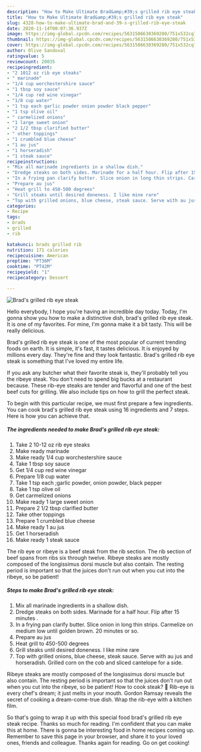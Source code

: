 ```yaml
---
description: "How to Make Ultimate Brad&amp;#39;s grilled rib eye steak"
title: "How to Make Ultimate Brad&amp;#39;s grilled rib eye steak"
slug: 4328-how-to-make-ultimate-brad-and-39-s-grilled-rib-eye-steak
date: 2020-11-14T00:07:36.937Z
image: https://img-global.cpcdn.com/recipes/5631586630369280/751x532cq70/brads-grilled-rib-eye-steak-recipe-main-photo.jpg
thumbnail: https://img-global.cpcdn.com/recipes/5631586630369280/751x532cq70/brads-grilled-rib-eye-steak-recipe-main-photo.jpg
cover: https://img-global.cpcdn.com/recipes/5631586630369280/751x532cq70/brads-grilled-rib-eye-steak-recipe-main-photo.jpg
author: Olive Sandoval
ratingvalue: 5
reviewcount: 20035
recipeingredient:
- "2 1012 oz rib eye steaks"
- " marinade"
- "1/4 cup worchestershire sauce"
- "1 tbsp soy sauce"
- "1/4 cup red wine vinegar"
- "1/8 cup water"
- "1 tsp each garlic powder onion powder black pepper"
- "1 tsp olive oil"
- " carmelized onions"
- "1 large sweet onion"
- "2 1/2 tbsp clarified butter"
- " other toppings"
- "1 crumbled blue cheese"
- "1 au jus"
- "1 horseradish"
- "1 steak sauce"
recipeinstructions:
- "Mix all marinade ingredients in a shallow dish."
- "Dredge steaks on both sides. Marinade for a half hour. Flip after 15 minutes ."
- "In a frying pan clarify butter. Slice onion in long thin strips. Carmelize on medium low until golden brown. 20 minutes or so."
- "Prepare au jus"
- "Heat grill to 450-500 degrees"
- "Grill steaks until desired doneness. I like mine rare"
- "Top with grilled onions, blue cheese, steak sauce. Serve with au jus and horseradish. Grilled corn on the cob and sliced cantelope for a side."
categories:
- Recipe
tags:
- brads
- grilled
- rib

katakunci: brads grilled rib 
nutrition: 171 calories
recipecuisine: American
preptime: "PT36M"
cooktime: "PT42M"
recipeyield: "1"
recipecategory: Dessert

---
```



![Brad&#39;s grilled rib eye steak](https://img-global.cpcdn.com/recipes/5631586630369280/751x532cq70/brads-grilled-rib-eye-steak-recipe-main-photo.jpg)

Hello everybody, I hope you're having an incredible day today. Today, I'm gonna show you how to make a distinctive dish, brad&#39;s grilled rib eye steak. It is one of my favorites. For mine, I'm gonna make it a bit tasty. This will be really delicious.

Brad&#39;s grilled rib eye steak is one of the most popular of current trending foods on earth. It is simple, it's fast, it tastes delicious. It is enjoyed by millions every day. They're fine and they look fantastic. Brad&#39;s grilled rib eye steak is something that I've loved my entire life.

If you ask any butcher what their favorite steak is, they&#39;ll probably tell you the ribeye steak. You don&#39;t need to spend big bucks at a restaurant because. These rib-eye steaks are tender and flavorful and one of the best beef cuts for grilling. We also include tips on how to grill the perfect steak.


To begin with this particular recipe, we must first prepare a few ingredients. You can cook brad&#39;s grilled rib eye steak using 16 ingredients and 7 steps. Here is how you can achieve that.

<!--inarticleads1-->

##### The ingredients needed to make Brad&#39;s grilled rib eye steak:

1. Take 2 10-12 oz rib eye steaks
1. Make ready  marinade
1. Make ready 1/4 cup worchestershire sauce
1. Take 1 tbsp soy sauce
1. Get 1/4 cup red wine vinegar
1. Prepare 1/8 cup water
1. Take 1 tsp each ;garlic powder, onion powder, black pepper
1. Take 1 tsp olive oil
1. Get  carmelized onions
1. Make ready 1 large sweet onion
1. Prepare 2 1/2 tbsp clarified butter
1. Take  other toppings
1. Prepare 1 crumbled blue cheese
1. Make ready 1 au jus
1. Get 1 horseradish
1. Make ready 1 steak sauce


The rib eye or ribeye is a beef steak from the rib section. The rib section of beef spans from ribs six through twelve. Ribeye steaks are mostly composed of the longissimus dorsi muscle but also contain. The resting period is important so that the juices don&#39;t run out when you cut into the ribeye, so be patient! 

<!--inarticleads2-->

##### Steps to make Brad&#39;s grilled rib eye steak:

1. Mix all marinade ingredients in a shallow dish.
1. Dredge steaks on both sides. Marinade for a half hour. Flip after 15 minutes .
1. In a frying pan clarify butter. Slice onion in long thin strips. Carmelize on medium low until golden brown. 20 minutes or so.
1. Prepare au jus
1. Heat grill to 450-500 degrees
1. Grill steaks until desired doneness. I like mine rare
1. Top with grilled onions, blue cheese, steak sauce. Serve with au jus and horseradish. Grilled corn on the cob and sliced cantelope for a side.


Ribeye steaks are mostly composed of the longissimus dorsi muscle but also contain. The resting period is important so that the juices don&#39;t run out when you cut into the ribeye, so be patient! How to cook steak? 🥩 Rib-eye is every chef&#39;s dream; it just melts in your mouth. Gordon Ramsay reveals the secret of cooking a dream-come-true dish. Wrap the rib-eye with a kitchen film. 

So that's going to wrap it up with this special food brad&#39;s grilled rib eye steak recipe. Thanks so much for reading. I'm confident that you can make this at home. There is gonna be interesting food in home recipes coming up. Remember to save this page in your browser, and share it to your loved ones, friends and colleague. Thanks again for reading. Go on get cooking!
